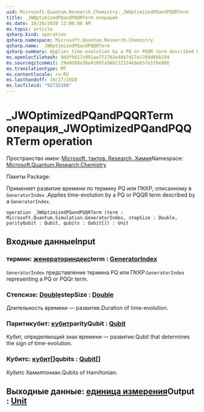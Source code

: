 ```yaml
---
uid: Microsoft.Quantum.Research.Chemistry._JWOptimizedPQandPQQRTerm
title: _JWOptimizedPQandPQQRTerm операция
ms.date: 10/26/2020 12:00:00 AM
ms.topic: article
qsharp.kind: operation
qsharp.namespace: Microsoft.Quantum.Research.Chemistry
qsharp.name: _JWOptimizedPQandPQQRTerm
qsharp.summary: Applies time-evolution by a PQ or PQQR term described by a `GeneratorIndex`.
ms.openlocfilehash: 9d9f0d17c091ae771702e4047d17e1769d6bb294
ms.sourcegitcommit: 29e0d88a30e4166fa580132124b0eb57e1f0e986
ms.translationtype: MT
ms.contentlocale: ru-RU
ms.lasthandoff: 10/27/2020
ms.locfileid: "92732160"
---
```

# <a name="_jwoptimizedpqandpqqrterm-operation"></a><span data-ttu-id="cbdf4-102">_JWOptimizedPQandPQQRTerm операция</span><span class="sxs-lookup"><span data-stu-id="cbdf4-102">_JWOptimizedPQandPQQRTerm operation</span></span>

<span data-ttu-id="cbdf4-103">Пространство имен: [Microsoft. тактов. Research. Химия](xref:Microsoft.Quantum.Research.Chemistry)</span><span class="sxs-lookup"><span data-stu-id="cbdf4-103">Namespace: [Microsoft.Quantum.Research.Chemistry](xref:Microsoft.Quantum.Research.Chemistry)</span></span>

<span data-ttu-id="cbdf4-104">Пакеты [](https://nuget.org/packages/)</span><span class="sxs-lookup"><span data-stu-id="cbdf4-104">Package: [](https://nuget.org/packages/)</span></span>


<span data-ttu-id="cbdf4-105">Применяет развитие времени по термину PQ или ПККР, описанному в `GeneratorIndex` .</span><span class="sxs-lookup"><span data-stu-id="cbdf4-105">Applies time-evolution by a PQ or PQQR term described by a `GeneratorIndex`.</span></span>

```qsharp
operation _JWOptimizedPQandPQQRTerm (term : Microsoft.Quantum.Simulation.GeneratorIndex, stepSize : Double, parityQubit : Qubit, qubits : Qubit[]) : Unit
```


## <a name="input"></a><span data-ttu-id="cbdf4-106">Входные данные</span><span class="sxs-lookup"><span data-stu-id="cbdf4-106">Input</span></span>

### <a name="term--generatorindex"></a><span data-ttu-id="cbdf4-107">термин: [женераториндекс](xref:Microsoft.Quantum.Simulation.GeneratorIndex)</span><span class="sxs-lookup"><span data-stu-id="cbdf4-107">term : [GeneratorIndex](xref:Microsoft.Quantum.Simulation.GeneratorIndex)</span></span>

<span data-ttu-id="cbdf4-108">`GeneratorIndex` представление термина PQ или ПККР.</span><span class="sxs-lookup"><span data-stu-id="cbdf4-108">`GeneratorIndex` representing a PQ or PQQr term.</span></span>


### <a name="stepsize--double"></a><span data-ttu-id="cbdf4-109">Степсизе: [Double](xref:microsoft.quantum.lang-ref.double)</span><span class="sxs-lookup"><span data-stu-id="cbdf4-109">stepSize : [Double](xref:microsoft.quantum.lang-ref.double)</span></span>

<span data-ttu-id="cbdf4-110">Длительность времени — развитие.</span><span class="sxs-lookup"><span data-stu-id="cbdf4-110">Duration of time-evolution.</span></span>


### <a name="parityqubit--qubit"></a><span data-ttu-id="cbdf4-111">Паритикубит: [кубит](xref:microsoft.quantum.lang-ref.qubit)</span><span class="sxs-lookup"><span data-stu-id="cbdf4-111">parityQubit : [Qubit](xref:microsoft.quantum.lang-ref.qubit)</span></span>

<span data-ttu-id="cbdf4-112">Кубит, определяющий знак времени — развитие.</span><span class="sxs-lookup"><span data-stu-id="cbdf4-112">Qubit that determines the sign of time-evolution.</span></span>


### <a name="qubits--qubit"></a><span data-ttu-id="cbdf4-113">Кубитс: [кубит](xref:microsoft.quantum.lang-ref.qubit)[]</span><span class="sxs-lookup"><span data-stu-id="cbdf4-113">qubits : [Qubit](xref:microsoft.quantum.lang-ref.qubit)[]</span></span>

<span data-ttu-id="cbdf4-114">Кубитс Хамилтониан.</span><span class="sxs-lookup"><span data-stu-id="cbdf4-114">Qubits of Hamiltonian.</span></span>



## <a name="output--unit"></a><span data-ttu-id="cbdf4-115">Выходные данные: [единица измерения](xref:microsoft.quantum.lang-ref.unit)</span><span class="sxs-lookup"><span data-stu-id="cbdf4-115">Output : [Unit](xref:microsoft.quantum.lang-ref.unit)</span></span>

